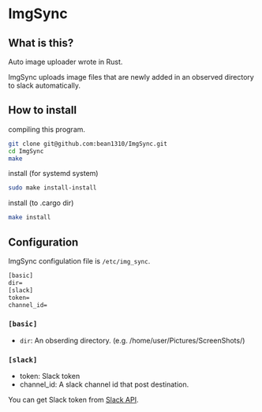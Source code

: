 # ImgSync

## What is this?

Auto image uploader wrote in Rust.

ImgSync uploads image files that are newly added in an observed directory to slack automatically.

## How to install

compiling this program.

```bash
git clone git@github.com:bean1310/ImgSync.git
cd ImgSync
make
```

install (for systemd system)

```bash
sudo make install-install
```

install (to .cargo dir)

```bash
make install
```

## Configuration

ImgSync configulation file is `/etc/img_sync`.

```txt
[basic]
dir=
[slack]
token=
channel_id=
```

### `[basic]`

- `dir`: An obserding directory. (e.g. /home/user/Pictures/ScreenShots/)

### `[slack]`

- token: Slack token
- channel_id: A slack channel id that post destination.

You can get Slack token from [Slack API](https://api.slack.com).
